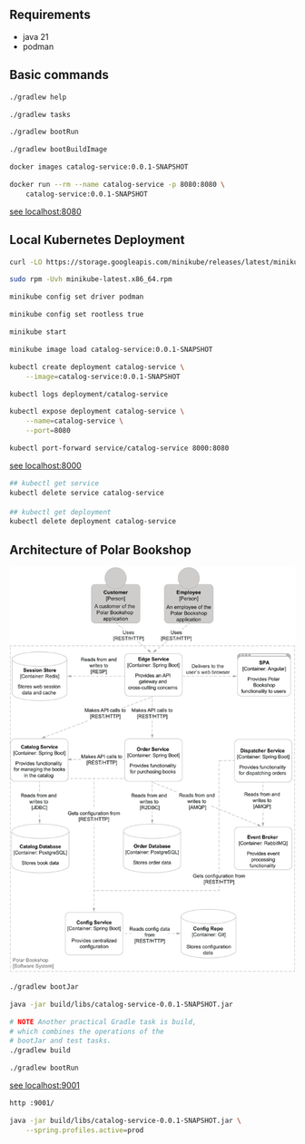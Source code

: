 ## Requirements

- java 21
- podman

## Basic commands

```bash
./gradlew help
```

```bash
./gradlew tasks
```

```bash
./gradlew bootRun
```

```bash
./gradlew bootBuildImage
```

```bash
docker images catalog-service:0.0.1-SNAPSHOT
```

```bash
docker run --rm --name catalog-service -p 8080:8080 \
    catalog-service:0.0.1-SNAPSHOT
```
[see localhost:8080](http://localhost:8080/)

## Local Kubernetes Deployment

```bash
curl -LO https://storage.googleapis.com/minikube/releases/latest/minikube-latest.x86_64.rpm
```
```bash
sudo rpm -Uvh minikube-latest.x86_64.rpm
```
```bash
minikube config set driver podman
```
```bash
minikube config set rootless true
```
```bash
minikube start
```
```bash
minikube image load catalog-service:0.0.1-SNAPSHOT
```
```bash
kubectl create deployment catalog-service \
    --image=catalog-service:0.0.1-SNAPSHOT
```
```bash
kubectl logs deployment/catalog-service
```
```bash
kubectl expose deployment catalog-service \
    --name=catalog-service \
    --port=8080
```
```bash
kubectl port-forward service/catalog-service 8000:8080
```
[see localhost:8000](http://localhost:8000/)

```bash
## kubectl get service
kubectl delete service catalog-service

## kubectl get deployment
kubectl delete deployment catalog-service
```

## Architecture of Polar Bookshop

![Architecture of Polar Bookshop](./images/fig-2.14-architecture-Polar_Bookshop.png "qwe")

```bash
./gradlew bootJar
```
```bash
java -jar build/libs/catalog-service-0.0.1-SNAPSHOT.jar
```
```bash
# NOTE Another practical Gradle task is build, 
# which combines the operations of the 
# bootJar and test tasks.
./gradlew build
```
```bash
./gradlew bootRun
```
[see localhost:9001](http://localhost:9001/)

```bash
http :9001/
```
```bash
java -jar build/libs/catalog-service-0.0.1-SNAPSHOT.jar \
    --spring.profiles.active=prod
```
```bash

```
